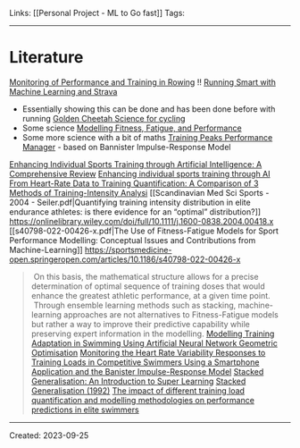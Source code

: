 Links: [[Personal Project - ML to Go fast]]
Tags:
___
# Literature
[Monitoring of Performance and Training in Rowing](https://link.springer.com/article/10.2165/00007256-200535070-00005)
!! [Running Smart with Machine Learning and Strava](https://towardsdatascience.com/running-smart-with-machine-learning-and-strava-9ba186decde0)
- Essentially showing this can be done and has been done before with running
[Golden Cheetah Science for cycling](https://www.goldencheetah.org/#section-science)
- Some science
[Modelling Fitness, Fatigue, and Performance](https://medium.com/geekculture/modeling-fitness-fatigue-and-performance-6985f155671b)
- Some more science with a bit of maths
[Training Peaks Performance Manager](https://www.trainingpeaks.com/learn/articles/the-science-of-the-performance-manager/) - based on Bannister Impulse-Response Model

[Enhancing Individual Sports Training through Artificial Intelligence: A Comprehensive Review](https://www.opastpublishers.com/open-access-articles/enhancing-individual-sports-training-through-artificial-intelligence-a-comprehensive-review.pdf)
[Enhancing individual sports training through AI](https://www.linkedin.com/pulse/enhancing-individual-sports-training-through-review-oliver-bodemer/)
[From Heart-Rate Data to Training Quantification: A Comparison of 3 Methods of Training-Intensity Analysi](https://journals.humankinetics.com/view/journals/ijspp/9/1/article-p100.xml)
[[Scandinavian Med Sci Sports - 2004 - Seiler.pdf|Quantifying training intensity distribution in elite endurance athletes: is there evidence for an “optimal” distribution?]]
	https://onlinelibrary.wiley.com/doi/full/10.1111/j.1600-0838.2004.00418.x
[[s40798-022-00426-x.pdf|The Use of Fitness-Fatigue Models for Sport Performance Modelling: Conceptual Issues and Contributions from Machine-Learning]]
	https://sportsmedicine-open.springeropen.com/articles/10.1186/s40798-022-00426-x
> On this basis, the mathematical structure allows for a precise determination of optimal sequence of training doses that would enhance the greatest athletic performance, at a given time point.
> Through ensemble learning methods such as stacking, machine-learning approaches are not alternatives to Fitness-Fatigue models but rather a way to improve their predictive capability while preserving expert information in the modelling.
[Modelling Training Adaptation in Swimming Using Artificial Neural Network Geometric Optimisation](https://pubmed.ncbi.nlm.nih.gov/31963218/)
[Monitoring the Heart Rate Variability Responses to Training Loads in Competitive Swimmers Using a Smartphone Application and the Banister Impulse-Response Model](https://pubmed.ncbi.nlm.nih.gov/33561815/)
[Stacked Generalisation: An Introduction to Super Learning](https://www.ncbi.nlm.nih.gov/pmc/articles/PMC6089257)
[Stacked Generalisation (1992)](https://www.sciencedirect.com/science/article/abs/pii/S0893608005800231)
[The impact of different training load quantification and modelling methodologies on performance predictions in elite swimmers](https://www.tandfonline.com/doi/pdf/10.1080/17461391.2020.1719211)


___
Created: 2023-09-25

